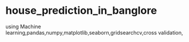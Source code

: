 # house_prediction_in_banglore
using Machine learning,pandas,numpy,matplotlib,seaborn,gridsearchcv,cross validation,
